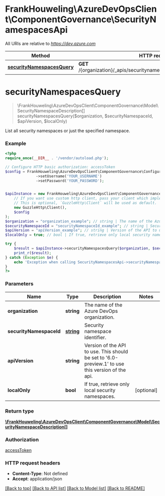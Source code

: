 # FrankHouweling\AzureDevOpsClient\ComponentGovernance\SecurityNamespacesApi

All URIs are relative to *https://dev.azure.com*

Method | HTTP request | Description
------------- | ------------- | -------------
[**securityNamespacesQuery**](SecurityNamespacesApi.md#securityNamespacesQuery) | **GET** /{organization}/_apis/securitynamespaces/{securityNamespaceId} | 


# **securityNamespacesQuery**
> \FrankHouweling\AzureDevOpsClient\ComponentGovernance\Model\SecurityNamespaceDescription[] securityNamespacesQuery($organization, $securityNamespaceId, $apiVersion, $localOnly)



List all security namespaces or just the specified namespace.

### Example
```php
<?php
require_once(__DIR__ . '/vendor/autoload.php');

// Configure HTTP basic authorization: accessToken
$config = FrankHouweling\AzureDevOpsClient\ComponentGovernance\Configuration::getDefaultConfiguration()
              ->setUsername('YOUR_USERNAME')
              ->setPassword('YOUR_PASSWORD');


$apiInstance = new FrankHouweling\AzureDevOpsClient\ComponentGovernance\Api\SecurityNamespacesApi(
    // If you want use custom http client, pass your client which implements `GuzzleHttp\ClientInterface`.
    // This is optional, `GuzzleHttp\Client` will be used as default.
    new GuzzleHttp\Client(),
    $config
);
$organization = "organization_example"; // string | The name of the Azure DevOps organization.
$securityNamespaceId = "securityNamespaceId_example"; // string | Security namespace identifier.
$apiVersion = "apiVersion_example"; // string | Version of the API to use.  This should be set to '6.0-preview.1' to use this version of the api.
$localOnly = true; // bool | If true, retrieve only local security namespaces.

try {
    $result = $apiInstance->securityNamespacesQuery($organization, $securityNamespaceId, $apiVersion, $localOnly);
    print_r($result);
} catch (Exception $e) {
    echo 'Exception when calling SecurityNamespacesApi->securityNamespacesQuery: ', $e->getMessage(), PHP_EOL;
}
?>
```

### Parameters

Name | Type | Description  | Notes
------------- | ------------- | ------------- | -------------
 **organization** | **string**| The name of the Azure DevOps organization. |
 **securityNamespaceId** | [**string**](../Model/.md)| Security namespace identifier. |
 **apiVersion** | **string**| Version of the API to use.  This should be set to &#39;6.0-preview.1&#39; to use this version of the api. |
 **localOnly** | **bool**| If true, retrieve only local security namespaces. | [optional]

### Return type

[**\FrankHouweling\AzureDevOpsClient\ComponentGovernance\Model\SecurityNamespaceDescription[]**](../Model/SecurityNamespaceDescription.md)

### Authorization

[accessToken](../../README.md#accessToken)

### HTTP request headers

 - **Content-Type**: Not defined
 - **Accept**: application/json

[[Back to top]](#) [[Back to API list]](../../README.md#documentation-for-api-endpoints) [[Back to Model list]](../../README.md#documentation-for-models) [[Back to README]](../../README.md)

